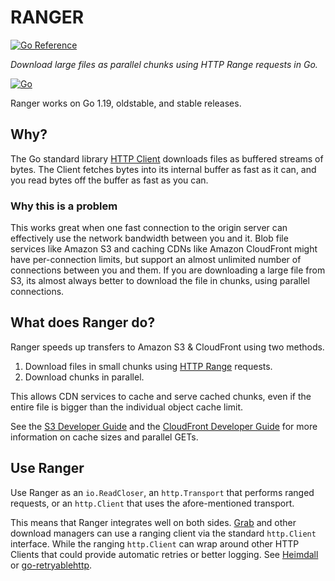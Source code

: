 # RANGER

[![Go Reference](https://pkg.go.dev/badge/github.com/sudhirj/ranger.svg)](https://pkg.go.dev/github.com/sudhirj/ranger)

*Download large files as parallel chunks using HTTP Range requests in Go.*

[![Go](https://github.com/sudhirj/ranger/actions/workflows/go.yml/badge.svg)](https://github.com/sudhirj/ranger/actions/workflows/go.yml)

Ranger works on Go 1.19, oldstable, and stable releases.

## Why?

The Go standard library
[HTTP Client](https://pkg.go.dev/net/http#hdr-Clients_and_Transports)
downloads files as buffered streams of bytes. The Client fetches bytes into its
internal buffer as fast as it can, and you read bytes off the buffer as fast as
you can.

### Why this is a problem

This works great when one fast connection to the origin server can effectively
use the network bandwidth between you and it. Blob file services like Amazon S3
and caching CDNs like Amazon CloudFront might have per-connection limits, but
support an almost unlimited number of connections between you and them.
If you are downloading a large file from S3, its almost always better
to download the file in chunks, using parallel connections.

## What does Ranger do?

Ranger speeds up transfers to Amazon S3 & CloudFront using two methods.

1. Download files in small chunks using [HTTP Range](https://developer.mozilla.org/en-US/docs/Web/HTTP/Headers/Range)
   requests.
2. Download chunks in parallel.

This allows CDN services to cache and serve cached chunks, even if the entire
file is bigger than the individual object cache limit.

See the [S3 Developer Guide](https://docs.aws.amazon.com/whitepapers/latest/s3-optimizing-performance-best-practices/use-byte-range-fetches.html)
and the [CloudFront Developer Guide](https://docs.aws.amazon.com/AmazonCloudFront/latest/DeveloperGuide/RangeGETs.html)
for more information on cache sizes and parallel GETs.

## Use Ranger

Use Ranger as an `io.ReadCloser`, an `http.Transport` that performs ranged
requests, or an `http.Client` that uses the afore-mentioned transport.

This means that Ranger integrates well on both sides.
[Grab](https://github.com/cavaliergopher/grab) and other download managers
can use a ranging client via the standard `http.Client` interface.
While the ranging `http.Client` can wrap around other HTTP Clients that could
provide automatic retries or better logging. See
[Heimdall](https://github.com/gojek/heimdall) or [go-retryablehttp](https://github.com/hashicorp/go-retryablehttp).
